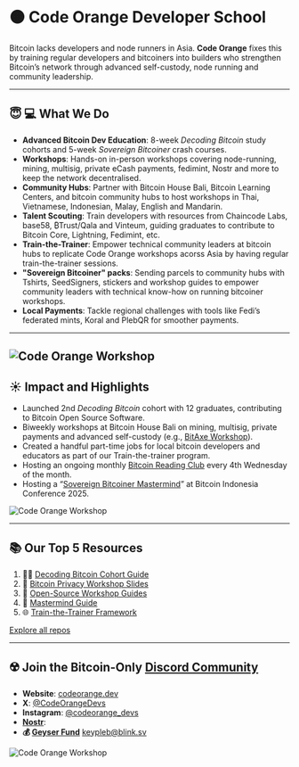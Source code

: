 # 🟠 Code Orange Developer School

Bitcoin lacks developers and node runners in Asia. **Code Orange** fixes this by training regular developers and bitcoiners into builders who strengthen Bitcoin’s network through advanced self-custody, node running and community leadership.

---

## **😇 💻 What We Do**

- **Advanced Bitcoin Dev Education**: 8-week *Decoding Bitcoin* study cohorts and 5-week *Sovereign Bitcoiner* crash courses.
- **Workshops**: Hands-on in-person workshops covering node-running, mining, multisig, private eCash payments, fedimint, Nostr and more to keep the network decentralised.  
- **Community Hubs**: Partner with Bitcoin House Bali, Bitcoin Learning Centers, and bitcoin community hubs to host workshops in Thai, Vietnamese, Indonesian, Malay, English and Mandarin.  
- **Talent Scouting**: Train developers with resources from Chaincode Labs, base58, ₿Trust/Qala and Vinteum, guiding graduates to contribute to Bitcoin Core, Lightning, Fedimint, etc.
- **Train-the-Trainer**: Empower technical community leaders at bitcoin hubs to replicate Code Orange workshops acorss Asia by having regular train-the-trainer sessions.
- **"Sovereign Bitcoiner" packs**: Sending parcels to community hubs with Tshirts, SeedSigners, stickers and workshop guides to empower community leaders with technical know-how on running bitcoiner workshops.
- **Local Payments**: Tackle regional challenges with tools like Fedi’s federated mints, Koral and PlebQR for smoother payments.
--- 

![Code Orange Workshop](https://pbs.twimg.com/media/GpYYjPmacAAZxMJ?format=jpg&name=large)
---

## **☀️ Impact and Highlights**

- Launched 2nd *Decoding Bitcoin* cohort with 12 graduates, contributing to Bitcoin Open Source Software.
- Biweekly workshops at Bitcoin House Bali on mining, multisig, private payments and advanced self-custody (e.g., [BitAxe Workshop](https://x.com/btchousebali/status/1883250217107271738)).  
- Created a handful part-time jobs for local bitcoin developers and educators as part of our Train-the-trainer program.
- Hosting an ongoing monthly [Bitcoin Reading Club](https://discord.gg/PrHct9eY6Z) every 4th Wednesday of the month.
- Hosting a “[Sovereign Bitcoiner Mastermind](https://drive.google.com/file/d/1EwJxxaFp-ldk8O0rkIYEvdC7dOP5vD2K/view?usp=drive_link)” at Bitcoin Indonesia Conference 2025.   

![Code Orange Workshop](https://via.placeholder.com/600x300.png?text=Code+Orange+Workshop) <!-- Replace with actual image URL -->

---

## **📚 Our Top 5 Resources**

1. 👩‍💻 [Decoding Bitcoin Cohort Guide](https://github.com/codeorange/decoding-bitcoin)  
2. 📘 [Bitcoin Privacy Workshop Slides](https://github.com/code-orange-dev/Bitcoin-Privacy-Workshop-Slides)  
3. 🔧 [Open-Source Workshop Guides](https://github.com/codeorange/workshop-guides)  
4. 💸 [Mastermind Guide]((https://github.com/code-orange-dev/mastermind-guide))  
5. 🌐 [Train-the-Trainer Framework](https://github.com/codeorange/train-the-trainer)  

[Explore all repos](https://github.com/code-orange-dev?tab=repositories)

---

## **☢️ Join the Bitcoin-Only [Discord Community](https://discord.gg/xd6dmPF9bA)**

- **Website**: [codeorange.dev](https://codeorange.dev)  
- **X**: [@CodeOrangeDevs](https://x.com/CodeOrangeDevs)  
- **Instagram**: [@codeorange_devs](https://instagram.com/codeorangedevs)   
- **[Nostr](https://primal.net/p/npub1gxqyeea3xspkd68mxlxsvvk3gdzdd555u504ynwpdj0ghg503mvq2gydt0)**:   
- **💰 [Geyser Fund](https://geyser.fund/project/codeorangedevschool)** keypleb@blink.sv

![Code Orange Workshop](https://pbs.twimg.com/media/GoLACdXbYAA_vv1?format=jpg&name=large)
